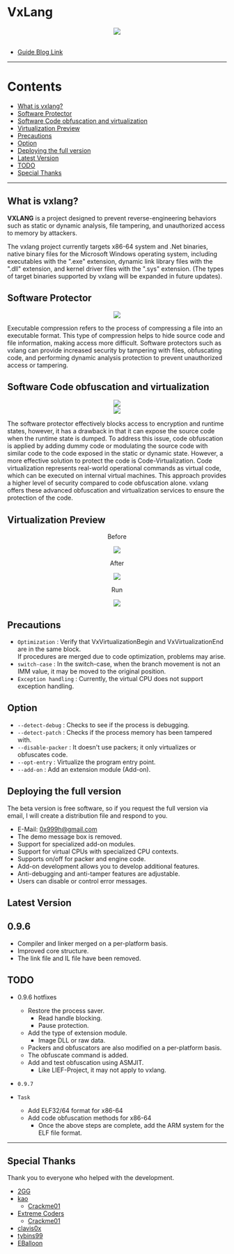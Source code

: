 # VxLang

<div align="center">
   <a href="https://vxlang.github.io/">
      <img src="https://vxlang.github.io/image/vxlang.gif" loop=infinite style="max-width: 100%; height: auto;" />
   </a>
</div>
<br>

- [Guide Blog Link](https://vxlang.github.io/)

---

# Contents

- [What is vxlang?](#What-is-vxlang?)
- [Software Protector](#Software-Protector)
- [Software Code obfuscation and virtualization](#Software-Code-obfuscation-and-virtualization)
- [Virtualization Preview](#Virtualization-Preview)
- [Precautions](#Precautions)
- [Option](#Option)
- [Deploying the full version](#Deploying-the-full-version)
- [Latest Version](#Latest-Version)
- [TODO](#TODO)
- [Special Thanks](#Special-Thanks)

---

## What is vxlang?

**VXLANG** is a project designed to prevent reverse-engineering behaviors such as static or dynamic analysis, file tampering, and unauthorized access to memory by attackers. 

The vxlang project currently targets x86-64 system and .Net binaries, native binary files for the Microsoft Windows operating system, including executables with the ".exe" extension, dynamic link library files with the ".dll" extension, and kernel driver files with the ".sys" extension. (The types of target binaries supported by vxlang will be expanded in future updates).

## Software Protector

<div align="center">
   <img src="https://vxlang.github.io/image/protector.png" style="max-width: 100%; height: auto;" />
</div>

Executable compression refers to the process of compressing a file into an executable format. This type of compression helps to hide source code and file information, making access more difficult. Software protectors such as vxlang can provide increased security by tampering with files, obfuscating code, and performing dynamic analysis protection to prevent unauthorized access or tampering.

## Software Code obfuscation and virtualization

<div align="center">
   <img src="https://vxlang.github.io/image/index.gif" loop=infinite style="max-width: 100%; height: auto;" />   
</div>

<div align="center">
   <img src="https://vxlang.github.io/image/vxlang-1.png" style="max-width: 100%; height: auto;" />
</div>

The software protector effectively blocks access to encryption and runtime states, however, it has a drawback in that it can expose the source code when the runtime state is dumped. To address this issue, code obfuscation is applied by adding dummy code or modulating the source code with similar code to the code exposed in the static or dynamic state. However, a more effective solution to protect the code is Code-Virtualization. Code virtualization represents real-world operational commands as virtual code, which can be executed on internal virtual machines. This approach provides a higher level of security compared to code obfuscation alone. vxlang offers these advanced obfuscation and virtualization services to ensure the protection of the code.  

## Virtualization Preview

<div align="center">
   <p>Before</p>
   <img src="https://vxlang.github.io/image/VMBegin.png" style="max-width: 100%; height: auto;" />
   <p>After</p>
   <img src="https://vxlang.github.io/image/VMEnd.png" style="max-width: 100%; height: auto;" />
   <p>Run</p>   
   <img src="https://vxlang.github.io/image/VMRun.gif" loop=infinite style="max-width: 100%; height: auto;" />
</div>

## Precautions

- `Optimization` : Verify that VxVirtualizationBegin and VxVirtualizationEnd are in the same block.  
  If procedures are merged due to code optimization, problems may arise.
- `switch-case` : In the switch-case, when the branch movement is not an IMM value, it may be moved to the original position.
- `Exception handling` : Currently, the virtual CPU does not support exception handling.

## Option

- `--detect-debug` : Checks to see if the process is debugging.
- `--detect-patch` : Checks if the process memory has been tampered with.
- `--disable-packer` : It doesn't use packers; it only virtualizes or obfuscates code.
- `--opt-entry` : Virtualize the program entry point.
- `--add-on` : Add an extension module (Add-on).
  
## Deploying the full version

The beta version is free software, so if you request the full version via email, I will create a distribution file and respond to you.

- E-Mail: 0x999h@gmail.com
- The demo message box is removed.
- Support for specialized add-on modules.
- Support for virtual CPUs with specialized CPU contexts.
- Supports on/off for packer and engine code.
- Add-on development allows you to develop additional features.
- Anti-debugging and anti-tamper features are adjustable.
- Users can disable or control error messages.

## Latest Version

0.9.6
---
- Compiler and linker merged on a per-platform basis.
- Improved core structure.
- The link file and IL file have been removed.

## TODO

- 0.9.6 hotfixes
  - Restore the process saver.
    - Read handle blocking. 
    - Pause protection.
  - Add the type of extension module.
    - Image DLL or raw data.
  - Packers and obfuscators are also modified on a per-platform basis.
  - The obfuscate command is added.
  - Add and test obfuscation using ASMJIT.
    - Like LIEF-Project, it may not apply to vxlang.

- `0.9.7`
- `Task`
  - Add ELF32/64 format for x86-64
  - Add code obfuscation methods for x86-64
    - Once the above steps are complete, add the ARM system for the ELF file format.
    
---

## Special Thanks

Thank you to everyone who helped with the development.

- [2GG](https://twitter.com/2gg) 
- [kao](https://lifeinhex.com/) 
  - [Crackme01](https://forum.tuts4you.com/topic/43809-users-desktop-crackme/#comment-213340) 
- [Extreme Coders](https://github.com/extremecoders-re/tuts4you_users_desktop_crackme_writeup) 
  - [Crackme01](https://forum.tuts4you.com/topic/43809-users-desktop-crackme/#comment-213328)  
- [clavis0x](https://github.com/clavis0x)
- [tybins99](https://github.com/tybins99) 
- [EBalloon](https://github.com/EBalloon)
  
  
  
